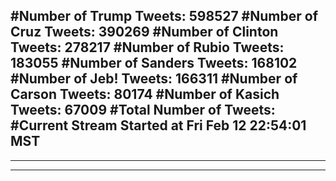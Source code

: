 #Number of Trump Tweets: 598527
#Number of Cruz Tweets: 390269
#Number of Clinton Tweets: 278217
#Number of Rubio Tweets: 183055
#Number of Sanders Tweets: 168102
#Number of Jeb! Tweets: 166311
#Number of Carson Tweets: 80174
#Number of Kasich Tweets: 67009
#Total Number of Tweets:  
#Current Stream Started at Fri Feb 12 22:54:01 MST
---
---
---
